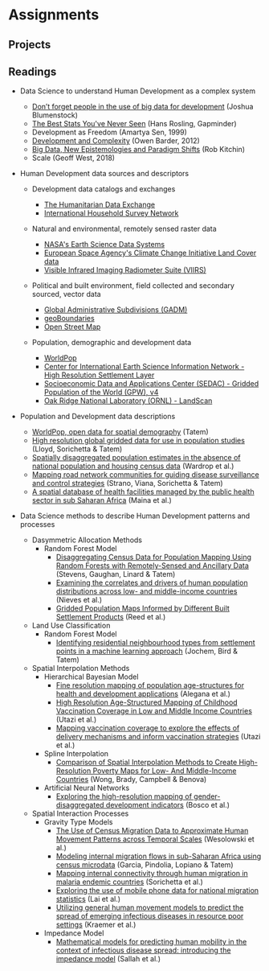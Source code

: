 # Assignments

## Projects

## Readings

- Data Science to understand Human Development as a complex system 
  - <a href = "https://www.nature.com/magazine-assets/d41586-018-06215-5/d41586-018-06215-5.pdf">Don’t forget people in the use of big data for development</a> (Joshua Blumenstock)
  - <a href = "https://www.gapminder.org/videos/ted-talks/hans-rosling-ted-2006-debunking-myths-about-the-third-world/"> The Best Stats You've Never Seen</a> (Hans Rosling, Gapminder)
  -  Development as Freedom (Amartya Sen, 1999)
  - <a href = "https://www.youtube.com/watch?v=02EZPxPcFqs"> Development and Complexity</a> (Owen Barder, 2012)
  - <a href = "http://journals.sagepub.com/doi/pdf/10.1177/2053951714528481"> Big Data, New Epistemologies and Paradigm Shifts</a> (Rob Kitchin)
  - Scale (Geoff West, 2018)

- Human Development data sources and descriptors
  - Development data catalogs and exchanges
     - <a href = "https://data.humdata.org"> The Humanitarian Data Exchange</a>
     - <a href = "https://catalog.ihsn.org/"> International Household Survey Network</a>

  - Natural and environmental, remotely sensed raster data
     - <a href = "https://earthdata.nasa.gov"> NASA's Earth Science Data Systems</a> 
     - <a href = "https://maps.elie.ucl.ac.be/CCI/viewer/"> European Space Agency's Climate Change Initiative Land Cover data</a>
     - <a href = "https://ngdc.noaa.gov/eog/viirs/download_dnb_composites.html"> Visible Infrared Imaging Radiometer Suite (VIIRS)</a>
 
  - Political and built environment, field collected and secondary sourced, vector data
     - <a href = "https://www.gadm.org"> Global Administrative Subdivisions (GADM)</a>
     - <a href = "https://www.geoboundaries.org"> geoBoundaries</a>
     - <a href = "https://www.openstreetmap.org/"> Open Street Map</a>

  - Population, demographic and development data 
     - <a href = "https://www.worldpop.org/"> WorldPop</a>
     - <a href = "https://ciesin.columbia.edu/data/hrsl/"> Center for International Earth Science Information Network - High Resolution Settlement Layer </a>
     - <a href = "https://sedac.ciesin.columbia.edu/data/collection/gpw-v4"> Socioeconomic Data and Applications Center (SEDAC) - Gridded Population of the World (GPW), v4</a>
     - <a href = "https://landscan.ornl.gov"> Oak Ridge National Laboratory (ORNL) - LandScan</a>

     
     

 - Population and Development data descriptions
     - <a href = "https://www.nature.com/articles/sdata20174"> WorldPop, open data for spatial demography</a> (Tatem)
     - <a href = "https://www.ncbi.nlm.nih.gov/pmc/articles/PMC5283062/"> High resolution global gridded data for use in population studies</a> (Lloyd, Sorichetta & Tatem)
     - <a href = "https://www.pnas.org/content/pnas/115/14/3529.full.pdf"> Spatially disaggregated population estimates
in the absence of national population and housing census data</a> (Wardrop et al.)
     - <a href = "https://www.nature.com/articles/s41598-018-22969-4"> Mapping road network communities for guiding disease surveillance and control strategies</a> (Strano, Viana, Sorichetta & Tatem)
     - <a href = "https://www.nature.com/articles/s41597-019-0142-2"> A spatial database of health facilities managed by the public health sector in sub Saharan Africa</a> (Maina et al.)

- Data Science methods to describe Human Development patterns and processes
  - Dasymmetric Allocation Methods 
     - Random Forest Model
         - <a href = "https://journals.plos.org/plosone/article/file?id=10.1371/journal.pone.0107042&type=printable"> Disaggregating Census Data for Population Mapping Using Random Forests with Remotely-Sensed and Ancillary Data</a> (Stevens, Gaughan, Linard & Tatem)
         - <a href = "https://www.ncbi.nlm.nih.gov/pmc/articles/PMC5746564/pdf/rsif20170401.pdf"> Examining the correlates and drivers of human population distributions across low- and middle-income countries</a> (Nieves et al.)
         - <a href = "https://www.mdpi.com/2306-5729/3/3/33/htm"> Gridded Population Maps Informed by Different Built Settlement Products</a> (Reed et al.)
  - Land Use Classification
     - Random Forest Model
         - <a href = "https://www.sciencedirect.com/science/article/pii/S0198971517304210"> Identifying residential neighbourhood types from settlement points in a machine learning approach</a> (Jochem, Bird & Tatem)
  - Spatial Interpolation Methods
     - Hierarchical Bayesian Model
         - <a href = "https://royalsocietypublishing.org/doi/pdf/10.1098/rsif.2015.0073"> Fine resolution mapping of population age-structures for health and development applications</a> (Alegana et al.)
         - <a href = "https://pubmed.ncbi.nlm.nih.gov/29454519/"> High Resolution Age-Structured Mapping of Childhood Vaccination Coverage in Low and Middle Income Countries</a> (Utazi et al.)
         - <a href = "https://www.nature.com/articles/s41467-019-09611-1"> Mapping vaccination coverage to explore the effects of delivery mechanisms and inform vaccination strategies</a> (Utazi et al.)
     - Spline Interpolation
         - <a href = "https://pubmed.ncbi.nlm.nih.gov/30333244/"> Comparison of Spatial Interpolation Methods to Create High-Resolution Poverty Maps for Low- And Middle-Income Countries</a> (Wong, Brady, Campbell & Benova)
     - Artificial Neural Networks
         - <a href = "https://royalsocietypublishing.org/doi/pdf/10.1098/rsif.2016.0825"> Exploring the high-resolution mapping of gender-disaggregated development indicators</a> (Bosco et al.)
  - Spatial Interaction Processes
     - Gravity Type Models
         - <a href = "https://journals.plos.org/plosone/article?id=10.1371/journal.pone.0052971"> The Use of Census Migration Data to Approximate Human Movement Patterns across Temporal Scales</a> (Wesolowski et al.)
         - <a href = "https://academic.oup.com/migration/article/3/1/89/2413406"> Modeling internal migration flows in sub-Saharan Africa using census microdata</a> (Garcia, Pindolia, Lopiano & Tatem)
         - <a href = "https://www.nature.com/articles/sdata201666.pdf"> Mapping internal connectivity through human migration in malaria endemic countries</a> (Sorichetta et al.)
         - <a href = "https://www.nature.com/articles/s41599-019-0242-9.pdf"> Exploring the use of mobile phone data for national migration statistics</a> (Lai et al.)
         - <a href = "https://www.nature.com/articles/s41598-019-41192-3.pdf"> Utilizing general human movement models to predict the spread of emerging infectious diseases in resource poor settings</a> (Kraemer et al.)
     -  Impedance Model
         - <a href = "https://ij-healthgeographics.biomedcentral.com/track/pdf/10.1186/s12942-017-0115-7"> Mathematical models for predicting human mobility in the context of infectious disease spread: introducing the impedance model</a> (Sallah et al.)



